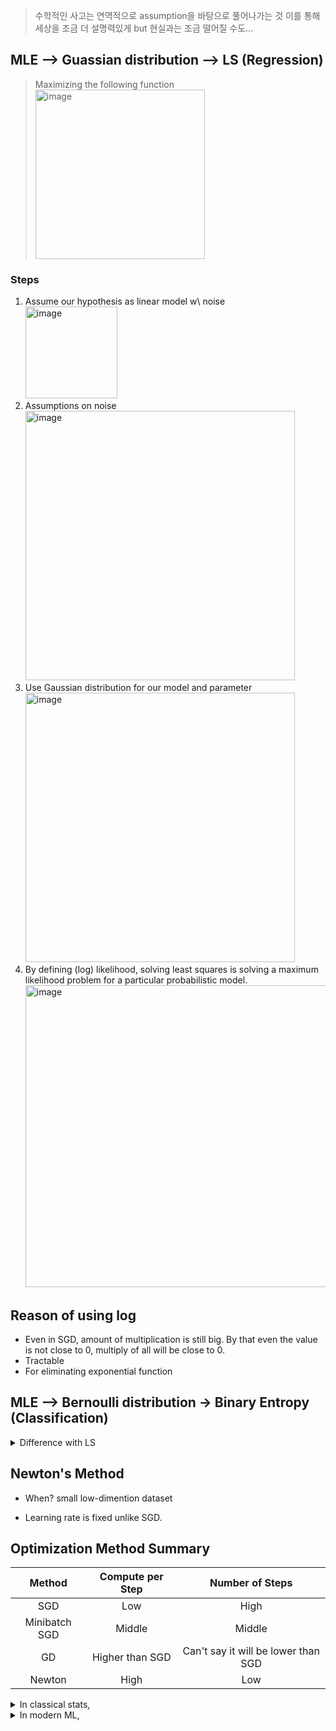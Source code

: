 > 수학적인 사고는 연역적으로 assumption을 바탕으로 풀어나가는 것 이를 통해 세상을 조금 더 설명력있게 but 현실과는 조금 떨어질 수도...

## MLE --> Guassian distribution --> LS (Regression)  
> Maximizing the following function  
> <img width="271" alt="image" src="https://github.com/user-attachments/assets/8120b87f-5e0f-4880-b603-b81c55f6f525">
### Steps
1. Assume our hypothesis as linear model w\ noise  
    <img width="147" alt="image" src="https://github.com/user-attachments/assets/0f3cea65-f5bb-4a5f-8b4a-f1f76fe64218">  
2. Assumptions on noise  
    <img width="431" alt="image" src="https://github.com/user-attachments/assets/b1375f35-c4cc-4f6e-924f-ad92da1b2ff3">
3. Use Gaussian distribution for our model and parameter  
    <img width="431" alt="image" src="https://github.com/user-attachments/assets/1a69f09a-38d2-4714-84d0-9467b330545e">
4. By defining (log) likelihood, solving least squares is solving a maximum likelihood problem for a particular probabilistic model. 
    <img width="483" alt="image" src="https://github.com/user-attachments/assets/180fe6f9-4558-466b-b48b-e82b2b7ec056">

## Reason of using log
- Even in SGD, amount of multiplication is still big. By that even the value is not close to 0, multiply of all will be close to 0.
- Tractable
- For eliminating exponential function

## MLE --> Bernoulli distribution -> Binary Entropy (Classification)  

<details>
<summary> Difference with LS </summary>

```
link function generating hypothesis is different depending on our target value.  
By that, interpretion of hypothesis is the likelihood of Bernoulli not Guassian.  
```
<img width="456" alt="image" src="https://github.com/user-attachments/assets/2c203edc-1eb8-495f-a701-c19048acdc31">

<img width="460" alt="image" src="https://github.com/user-attachments/assets/e343d5fe-317b-49f1-8a9b-c857b9779fd6">
</details>
 


## Newton's Method
- When?
    small low-dimention dataset   

- Learning rate is fixed unlike SGD.

## Optimization Method Summary

|Method|Compute per Step|Number of Steps|
|:---:|:---:|:---:|
|SGD|Low|High|
|Minibatch SGD|Middle|Middle|
|GD|Higher than SGD|Can't say it will be lower than SGD|
|Newton|High|Low|

<details>
<summary>In classical stats, </summary>

```
d is small, n is often small, exact parameters matter
```
</details>

<details>
<summary>In modern ML, </summary>

```
d is huge, n is huge, parameters used only for prediction(Individual parameters don't have such meanings)
```
</details>
